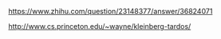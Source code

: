 https://www.zhihu.com/question/23148377/answer/36824071



http://www.cs.princeton.edu/~wayne/kleinberg-tardos/
